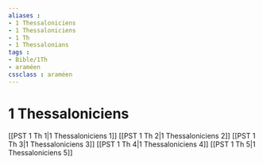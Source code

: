 ```yaml
---
aliases : 
- 1 Thessaloniciens
- 1 Thessaloniciens
- 1 Th
- 1 Thessalonians
tags : 
- Bible/1Th
- araméen
cssclass : araméen
---
```


# 1 Thessaloniciens

[[PST 1 Th 1|1 Thessaloniciens 1]]
[[PST 1 Th 2|1 Thessaloniciens 2]]
[[PST 1 Th 3|1 Thessaloniciens 3]]
[[PST 1 Th 4|1 Thessaloniciens 4]]
[[PST 1 Th 5|1 Thessaloniciens 5]]
